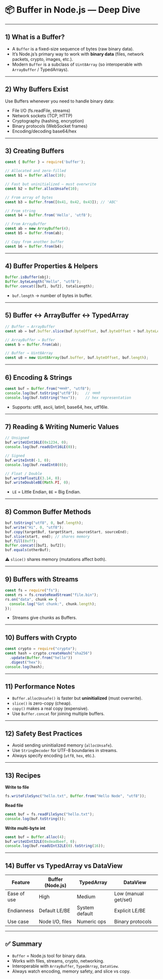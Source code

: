 # 📦 Buffer in Node.js — Deep Dive

---

## 1) What is a Buffer?
- A `Buffer` is a fixed-size sequence of bytes (raw binary data).  
- It’s Node.js’s primary way to work with **binary data** (files, network packets, crypto, images, etc.).  
- Modern `Buffer` is a subclass of `Uint8Array` (so interoperable with `ArrayBuffer` / TypedArrays).

---

## 2) Why Buffers Exist
Use Buffers whenever you need to handle binary data:
- File I/O (fs.readFile, streams)
- Network sockets (TCP, HTTP)
- Cryptography (hashing, encryption)
- Binary protocols (WebSocket frames)
- Encoding/decoding base64/hex

---

## 3) Creating Buffers

```js
const { Buffer } = require('buffer');

// Allocated and zero-filled
const b1 = Buffer.alloc(10);

// Fast but uninitialized — must overwrite
const b2 = Buffer.allocUnsafe(10);

// From array of bytes
const b3 = Buffer.from([0x41, 0x42, 0x43]); // 'ABC'

// From string
const b4 = Buffer.from('Hello', 'utf8');

// From ArrayBuffer
const ab = new ArrayBuffer(4);
const b5 = Buffer.from(ab);

// Copy from another buffer
const b6 = Buffer.from(b4);
```

---

## 4) Buffer Properties & Helpers

```js
Buffer.isBuffer(obj);
Buffer.byteLength("Hello", "utf8");
Buffer.concat([buf1, buf2], totalLength);
```

- `buf.length` → number of bytes in buffer.

---

## 5) Buffer <-> ArrayBuffer <-> TypedArray

```js
// Buffer → ArrayBuffer
const ab = buf.buffer.slice(buf.byteOffset, buf.byteOffset + buf.byteLength);

// ArrayBuffer → Buffer
const b = Buffer.from(ab);

// Buffer → Uint8Array
const u8 = new Uint8Array(buf.buffer, buf.byteOffset, buf.length);
```

---

## 6) Encoding & Strings

```js
const buf = Buffer.from("नमस्ते", "utf8");
console.log(buf.toString("utf8"));   // नमस्ते
console.log(buf.toString("hex"));    // hex representation
```

- Supports: utf8, ascii, latin1, base64, hex, utf16le.

---

## 7) Reading & Writing Numeric Values

```js
// Unsigned
buf.writeUInt16LE(0x1234, 0);
console.log(buf.readUInt16LE(0));

// Signed
buf.writeInt8(-1, 0);
console.log(buf.readInt8(0));

// Float / Double
buf.writeFloatLE(3.14, 0);
buf.writeDoubleBE(Math.PI, 0);
```

- `LE` = Little Endian, `BE` = Big Endian.

---

## 8) Common Buffer Methods

```js
buf.toString("utf8", 0, buf.length);
buf.write("Hi", 0, "utf8");
buf.copy(targetBuf, targetStart, sourceStart, sourceEnd);
buf.slice(start, end); // shares memory
buf.fill(0xff);
Buffer.concat([buf1, buf2]);
buf.equals(otherBuf);
```

⚠️ `slice()` shares memory (mutations affect both).

---

## 9) Buffers with Streams

```js
const fs = require("fs");
const rs = fs.createReadStream("file.bin");
rs.on("data", chunk => {
  console.log("Got chunk:", chunk.length);
});
```

- Streams give chunks as Buffers.

---

## 10) Buffers with Crypto

```js
const crypto = require("crypto");
const hash = crypto.createHash("sha256")
  .update(Buffer.from("hello"))
  .digest("hex");
console.log(hash);
```

---

## 11) Performance Notes
- `Buffer.allocUnsafe()` is faster but **uninitialized** (must overwrite).  
- `slice()` is zero-copy (cheap).  
- `copy()` makes a real copy (expensive).  
- Use `Buffer.concat` for joining multiple buffers.

---

## 12) Safety Best Practices
- Avoid sending uninitialized memory (`allocUnsafe`).  
- Use `StringDecoder` for UTF-8 boundaries in streams.  
- Always specify encoding (`utf8`, `hex`, etc.).

---

## 13) Recipes

**Write to file**
```js
fs.writeFileSync("hello.txt", Buffer.from("Hello Node", "utf8"));
```

**Read file**
```js
const buf = fs.readFileSync("hello.txt");
console.log(buf.toString());
```

**Write multi-byte int**
```js
const buf = Buffer.alloc(4);
buf.writeUInt32LE(0xdeadbeef, 0);
console.log(buf.readUInt32LE(0).toString(16));
```

---

## 14) Buffer vs TypedArray vs DataView

| Feature        | Buffer (Node.js) | TypedArray | DataView |
|----------------|------------------|------------|----------|
| Ease of use    | High             | Medium     | Low (manual get/set) |
| Endianness     | Default LE/BE    | System default | Explicit LE/BE |
| Use case       | Node I/O, files  | Numeric ops | Binary protocols |

---

## ✅ Summary
- `Buffer` = Node.js tool for binary data.  
- Works with files, streams, crypto, networking.  
- Interoperable with `ArrayBuffer`, `TypedArray`, `DataView`.  
- Always watch encoding, memory safety, and slice vs copy.
